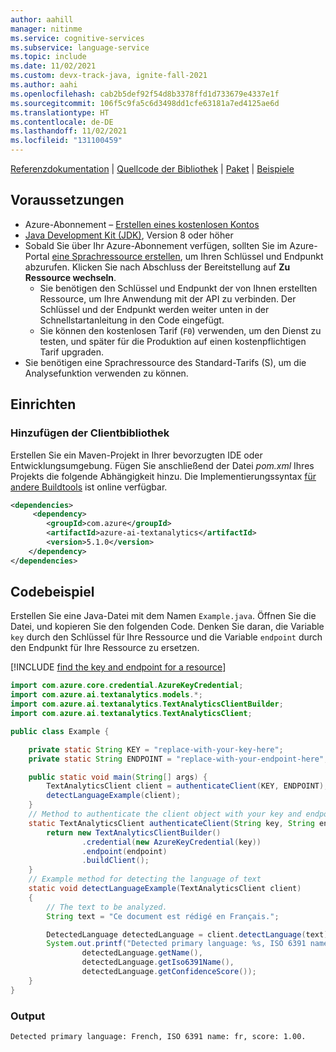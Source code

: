 ```yaml
---
author: aahill
manager: nitinme
ms.service: cognitive-services
ms.subservice: language-service
ms.topic: include
ms.date: 11/02/2021
ms.custom: devx-track-java, ignite-fall-2021
ms.author: aahi
ms.openlocfilehash: cab2b5def92f54d8b3378ffd1d733679e4337e1f
ms.sourcegitcommit: 106f5c9fa5c6d3498dd1cfe63181a7ed4125ae6d
ms.translationtype: HT
ms.contentlocale: de-DE
ms.lasthandoff: 11/02/2021
ms.locfileid: "131100459"
---
```

[Referenzdokumentation](/java/api/overview/azure/ai-textanalytics-readme?preserve-view=true&view=azure-java-stable) | [Quellcode der Bibliothek](https://github.com/Azure/azure-sdk-for-java/tree/main/sdk/textanalytics/azure-ai-textanalytics) | [Paket](https://mvnrepository.com/artifact/com.azure/azure-ai-textanalytics/5.1.0) | [Beispiele](https://github.com/Azure/azure-sdk-for-java/tree/main/sdk/textanalytics/azure-ai-textanalytics/src/samples)

## <a name="prerequisites"></a>Voraussetzungen

* Azure-Abonnement – [Erstellen eines kostenlosen Kontos](https://azure.microsoft.com/free/cognitive-services)
* [Java Development Kit (JDK)](https://www.oracle.com/technetwork/java/javase/downloads/index.html), Version 8 oder höher
* Sobald Sie über Ihr Azure-Abonnement verfügen, sollten Sie im Azure-Portal <a href="https://ms.portal.azure.com/#create/Microsoft.CognitiveServicesTextAnalytics"  title="Erstellen einer Sprachressource"  target="_blank">eine Sprachressource erstellen</a>, um Ihren Schlüssel und Endpunkt abzurufen.  Klicken Sie nach Abschluss der Bereitstellung auf **Zu Ressource wechseln**.
    * Sie benötigen den Schlüssel und Endpunkt der von Ihnen erstellten Ressource, um Ihre Anwendung mit der API zu verbinden. Der Schlüssel und der Endpunkt werden weiter unten in der Schnellstartanleitung in den Code eingefügt.
    * Sie können den kostenlosen Tarif (`F0`) verwenden, um den Dienst zu testen, und später für die Produktion auf einen kostenpflichtigen Tarif upgraden.
* Sie benötigen eine Sprachressource des Standard-Tarifs (S), um die Analysefunktion verwenden zu können.

## <a name="setting-up"></a>Einrichten

### <a name="add-the-client-library"></a>Hinzufügen der Clientbibliothek

Erstellen Sie ein Maven-Projekt in Ihrer bevorzugten IDE oder Entwicklungsumgebung. Fügen Sie anschließend der Datei *pom.xml* Ihres Projekts die folgende Abhängigkeit hinzu. Die Implementierungssyntax [für andere Buildtools](https://mvnrepository.com/artifact/com.azure/azure-ai-textanalytics/5.1.0) ist online verfügbar.

```xml
<dependencies>
     <dependency>
        <groupId>com.azure</groupId>
        <artifactId>azure-ai-textanalytics</artifactId>
        <version>5.1.0</version>
    </dependency>
</dependencies>
```

## <a name="code-example"></a>Codebeispiel

Erstellen Sie eine Java-Datei mit dem Namen `Example.java`. Öffnen Sie die Datei, und kopieren Sie den folgenden Code. Denken Sie daran, die Variable `key` durch den Schlüssel für Ihre Ressource und die Variable `endpoint` durch den Endpunkt für Ihre Ressource zu ersetzen. 

[!INCLUDE [find the key and endpoint for a resource](../../../includes/find-azure-resource-info.md)]

```java
import com.azure.core.credential.AzureKeyCredential;
import com.azure.ai.textanalytics.models.*;
import com.azure.ai.textanalytics.TextAnalyticsClientBuilder;
import com.azure.ai.textanalytics.TextAnalyticsClient;

public class Example {

    private static String KEY = "replace-with-your-key-here";
    private static String ENDPOINT = "replace-with-your-endpoint-here";

    public static void main(String[] args) {
        TextAnalyticsClient client = authenticateClient(KEY, ENDPOINT);
        detectLanguageExample(client);
    }
    // Method to authenticate the client object with your key and endpoint
    static TextAnalyticsClient authenticateClient(String key, String endpoint) {
        return new TextAnalyticsClientBuilder()
                .credential(new AzureKeyCredential(key))
                .endpoint(endpoint)
                .buildClient();
    }
    // Example method for detecting the language of text
    static void detectLanguageExample(TextAnalyticsClient client)
    {
        // The text to be analyzed.
        String text = "Ce document est rédigé en Français.";

        DetectedLanguage detectedLanguage = client.detectLanguage(text);
        System.out.printf("Detected primary language: %s, ISO 6391 name: %s, score: %.2f.%n",
                detectedLanguage.getName(),
                detectedLanguage.getIso6391Name(),
                detectedLanguage.getConfidenceScore());
    }
}

```

### <a name="output"></a>Output

```console
Detected primary language: French, ISO 6391 name: fr, score: 1.00.
```
